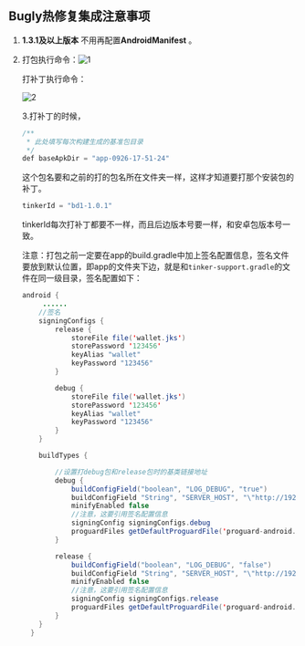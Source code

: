 ## Bugly热修复集成注意事项

1. **1.3.1及以上版本** 不用再配置**AndroidManifest** 。

2. 打包执行命令：![1](C:\Users\Administrator\Desktop\HaoNote\Bugly热修复集成注意事项\1.png)

   打补丁执行命令：

   ![2](C:\Users\Administrator\Desktop\HaoNote\Bugly热修复集成注意事项\2.png)

   3.打补丁的时候，

   ~~~~java
   /**
    * 此处填写每次构建生成的基准包目录
    */
   def baseApkDir = "app-0926-17-51-24"
   ~~~~

   这个包名要和之前的打的包名所在文件夹一样，这样才知道要打那个安装包的补丁。

   ~~~~java
   tinkerId = "bd1-1.0.1"
   ~~~~

   tinkerId每次打补丁都要不一样，而且后边版本号要一样，和安卓包版本号一致。

   注意：打包之前一定要在app的build.gradle中加上签名配置信息，签名文件要放到默认位置，即app的文件夹下边，就是和`tinker-support.gradle`的文件在同一级目录，签名配置如下：

   ~~~~java
   android {
    	......
       //签名
       signingConfigs {
           release {
               storeFile file('wallet.jks')
               storePassword '123456'
               keyAlias "wallet"
               keyPassword "123456"
           }
   
           debug {
               storeFile file('wallet.jks')
               storePassword '123456'
               keyAlias "wallet"
               keyPassword "123456"
           }
       }
   
       buildTypes {
   
           //设置打debug包和release包时的基类链接地址
           debug {
               buildConfigField("boolean", "LOG_DEBUG", "true")
               buildConfigField "String", "SERVER_HOST", "\"http://192.168.0.3:9100/\""
               minifyEnabled false
               //注意，这要引用签名配置信息
               signingConfig signingConfigs.debug
               proguardFiles getDefaultProguardFile('proguard-android.txt'), 'proguard-rules.pro'
           }
   
           release {
               buildConfigField("boolean", "LOG_DEBUG", "false")
               buildConfigField "String", "SERVER_HOST", "\"http://192.168.0.3:9100/\""
               minifyEnabled false
               //注意，这要引用签名配置信息
               signingConfig signingConfigs.release
               proguardFiles getDefaultProguardFile('proguard-android.txt'), 'proguard-rules.pro'
           }
       }
     }
   ~~~~

   